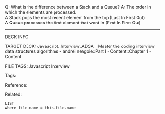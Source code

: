 Q: What is the difference between a Stack and a Queue?
A: The order in which the elements are processed.  
A Stack pops the most recent element from the top (Last In First Out)  
A Queue processes the first element that went in (First In First Out)
<!--ID: 1689972344659-->



---

DECK INFO

TARGET DECK: Javascript::Interview::ADSA - Master the coding interview data structures algorithms - andrei neagoie::Part I - Content::Chapter 1 - Content

FILE TAGS: Javascript Interview

Tags:

Reference:

Related:

```dataview
LIST
where file.name = this.file.name
```
